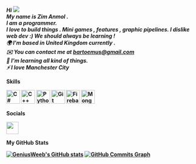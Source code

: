 <b><i>Hi ![](https://user-images.githubusercontent.com/18350557/176309783-0785949b-9127-417c-8b55-ab5a4333674e.gif)<br>My name is Zim Anmol . <br> I am a programmer. <br>  I love to build things . Mini games , features , graphic pipelines. I dislike web dev :) We should always be learning ! 
<b><br> 🌍  I'm based in United Kingdom currently .<br> ✉️ You can contact me at [bartoemus@gmail.com](mailto:bartoemus@gmail.com)  <br> 🧠 I'm learning all kind of things. <br><b>⚡  I love Manchester City </b> </i>

 Skills  

<p align="left"> <a href="https://docs.microsoft.com/en-us/dotnet/csharp/" target="_blank" rel="noreferrer"><img src="https://raw.githubusercontent.com/danielcranney/readme-generator/main/public/icons/skills/csharp-colored.svg" width="36" height="36" alt="C#" /></a> <a href="https://docs.microsoft.com/en-us/cpp/?view=msvc-170" target="_blank" rel="noreferrer"><img src="https://raw.githubusercontent.com/danielcranney/readme-generator/main/public/icons/skills/cplusplus-colored.svg" width="36" height="36" alt="C++" /></a> <a href="https://www.python.org/" target="_blank" rel="noreferrer"><img src="https://raw.githubusercontent.com/danielcranney/readme-generator/main/public/icons/skills/python-colored.svg" width="36" height="36" alt="Python" /></a> <a href="https://git-scm.com/" target="_blank" rel="noreferrer"><img src="https://raw.githubusercontent.com/danielcranney/readme-generator/main/public/icons/skills/git-colored.svg" width="36" height="36" alt="Git" /></a> <a href="https://firebase.google.com/" target="_blank" rel="noreferrer"><img src="https://raw.githubusercontent.com/danielcranney/readme-generator/main/public/icons/skills/firebase-colored.svg" width="36" height="36" alt="Firebase" /></a> <a href="https://www.mongodb.com/" target="_blank" rel="noreferrer"><img src="https://raw.githubusercontent.com/danielcranney/readme-generator/main/public/icons/skills/mongodb-colored.svg" width="36" height="36" alt="MongoDB" /></a> </p> 
Socials  <p align="left"> <a href="https://www.github.com/GeniusWeeb" target="_blank" rel="noreferrer"><img src="https://raw.githubusercontent.com/danielcranney/readme-generator/main/public/icons/socials/github.svg" width="32" height="32" /></a></p>
 
<b> My GitHub Stats</b>
 
<a href="http://www.github.com/GeniusWeeb"><img src="https://github-readme-stats.vercel.app/api?username=GeniusWeeb&show_icons=true&hide=prs,issues,contribs&count_private=true&title_color=3382ed&text_color=ef4444&icon_color=0891b2&bg_color=#ffffff&hide_border=true&show_icons=true" alt="GeniusWeeb's GitHub stats" /></a>
<a href="http://www.github.com/GeniusWeeb"><img src="https://github-readme-activity-graph.cyclic.app/graph?username=GeniusWeeb&bg_color=1c1917&color=ef4444&line=0891b2&point=ef4444&area_color=1c1917&area=true&hide_border=true&custom_title=GitHub%20Commits%20Graph" alt="GitHub Commits Graph" /></a>


